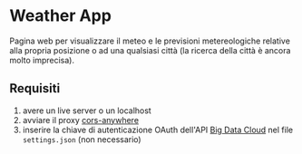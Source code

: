 # Weather App
Pagina web per visualizzare il meteo e le previsioni metereologiche relative alla propria posizione o ad una qualsiasi città (la ricerca della città è ancora molto imprecisa).

## Requisiti
1. avere un live server o un localhost
2. avviare il proxy [cors-anywhere](https://cors-anywhere.herokuapp.com/)
3. inserire la chiave di autenticazione OAuth dell'API [Big Data Cloud](https://www.bigdatacloud.com/) nel file `settings.json` (non necessario)

